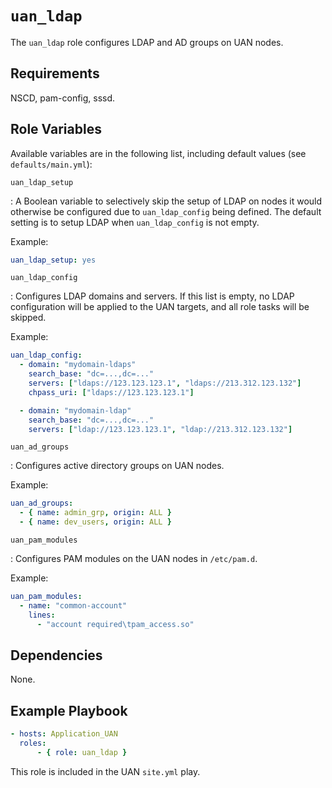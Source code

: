 # `uan_ldap`

The `uan_ldap` role configures LDAP and AD groups on UAN nodes.

## Requirements

NSCD, pam-config, sssd.

## Role Variables

Available variables are in the following list, including default values (see `defaults/main.yml`):

`uan_ldap_setup`

: A Boolean variable to selectively skip the setup of LDAP on nodes it would otherwise be configured due to `uan_ldap_config` being defined. The default setting is to setup LDAP when `uan_ldap_config` is not empty.

  Example:

  ```yaml
  uan_ldap_setup: yes
  ```

`uan_ldap_config`

: Configures LDAP domains and servers. If this list is empty, no LDAP configuration will be applied to the UAN targets, and all role tasks will be skipped.

  Example:

  ```yaml
  uan_ldap_config:
    - domain: "mydomain-ldaps"
      search_base: "dc=...,dc=..."
      servers: ["ldaps://123.123.123.1", "ldaps://213.312.123.132"]
      chpass_uri: ["ldaps://123.123.123.1"]

    - domain: "mydomain-ldap"
      search_base: "dc=...,dc=..."
      servers: ["ldap://123.123.123.1", "ldap://213.312.123.132"]
  ```

`uan_ad_groups`

: Configures active directory groups on UAN nodes.

  Example:

  ```yaml
  uan_ad_groups:
    - { name: admin_grp, origin: ALL }
    - { name: dev_users, origin: ALL }
  ```

`uan_pam_modules`

: Configures PAM modules on the UAN nodes in `/etc/pam.d`.

  Example:

  ```yaml
  uan_pam_modules:
    - name: "common-account"
      lines:
        - "account required\tpam_access.so"
  ```

## Dependencies

None.

## Example Playbook

```yaml
- hosts: Application_UAN
  roles:
      - { role: uan_ldap }
```

This role is included in the UAN `site.yml` play.
